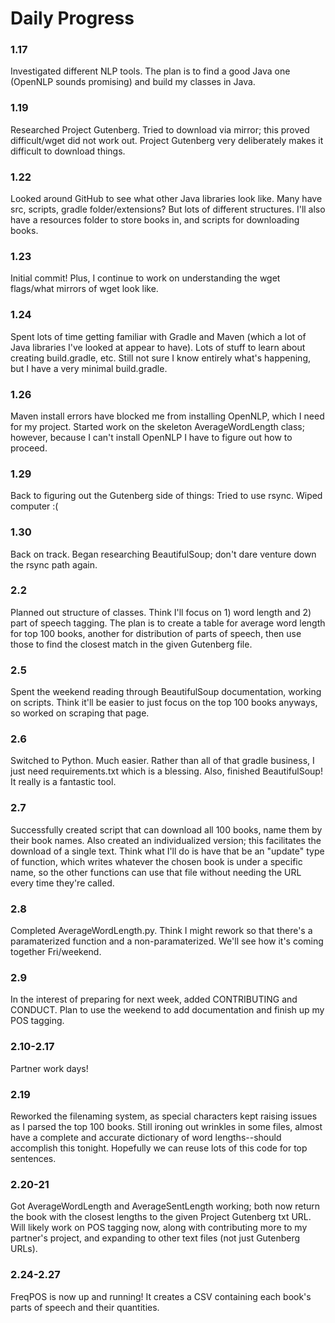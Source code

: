 # Daily Progress
### 1.17
Investigated different NLP tools. The plan is to find a good Java one (OpenNLP sounds promising) and build my classes in Java.

### 1.19
Researched Project Gutenberg. Tried to download via mirror; this proved difficult/wget did not work out. Project Gutenberg very deliberately makes it difficult to download things.

### 1.22
Looked around GitHub to see what other Java libraries look like. Many have src, scripts, gradle folder/extensions? But lots of different structures. I'll also have a resources folder to store books in, and scripts for downloading books.

### 1.23
Initial commit! Plus, I continue to work on understanding the wget flags/what mirrors of wget look like.

### 1.24
Spent lots of time getting familiar with Gradle and Maven (which a lot of Java libraries I've looked at appear to have). Lots of stuff to learn about creating build.gradle, etc. Still not sure I know entirely what's happening, but I have a very minimal build.gradle.

### 1.26
Maven install errors have blocked me from installing OpenNLP, which I need for my project. Started work on the skeleton AverageWordLength class; however, because I can't install OpenNLP I have to figure out how to proceed.

### 1.29
Back to figuring out the Gutenberg side of things: Tried to use rsync. Wiped computer :(

### 1.30
Back on track. Began researching BeautifulSoup; don't dare venture down the rsync path again.

### 2.2
Planned out structure of classes. Think I'll focus on 1) word length and 2) part of speech tagging. The plan is to create a table for average word length for top 100 books, another for distribution of parts of speech, then use those to find the closest match in the given Gutenberg file.

### 2.5
Spent the weekend reading through BeautifulSoup documentation, working on scripts. Think it'll be easier to just focus on the top 100 books anyways, so worked on scraping that page.

### 2.6
Switched to Python. Much easier. Rather than all of that gradle business, I just need requirements.txt which is a blessing. Also, finished BeautifulSoup! It really is a fantastic tool.

### 2.7
Successfully created script that can download all 100 books, name them by their book names. Also created an individualized version; this facilitates the download of a single text. Think what I'll do is have that be an "update" type of function, which writes whatever the chosen book is under a specific name, so the other functions can use that file without needing the URL every time they're called.

### 2.8
Completed AverageWordLength.py. Think I might rework so that there's a paramaterized function and a non-paramaterized. We'll see how it's coming together Fri/weekend.


### 2.9
In the interest of preparing for next week, added CONTRIBUTING and CONDUCT. Plan to use the weekend to add documentation and finish up my POS tagging.

### 2.10-2.17

Partner work days!

### 2.19
Reworked the filenaming system, as special characters kept raising issues as I parsed the top 100 books. Still ironing out wrinkles in some files, almost have a complete and accurate dictionary of word lengths--should accomplish this tonight. Hopefully we can reuse lots of this code for top sentences.

### 2.20-21
Got AverageWordLength and AverageSentLength working; both now return the book with the closest lengths to the given Project Gutenberg txt URL. Will likely work on POS tagging now, along with contributing more to my partner's project, and expanding to other text files (not just Gutenberg URLs).

### 2.24-2.27
FreqPOS is now up and running! It creates a CSV containing each book's parts of speech and their quantities.
